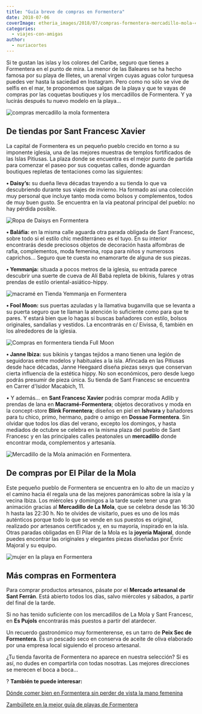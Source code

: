 ```yaml
---
title: "Guía breve de compras en Formentera"
date: 2018-07-06
coverImage: etheria_images/2018/07/compras-formentera-mercadillo-mola-4-e1669654042454.jpeg
categories: 
  - viajes-con-amigas
author: 
  - nuriacortes
---
```


Si te gustan las islas y los colores del Caribe, seguro que tienes a Formentera en el 
punto de mira. La menor de las Baleares se ha hecho famosa por su playa de Illetes, un 
arenal virgen cuyas aguas color turquesa puedes ver hasta la saciedad en Instagram. Pero 
como no sólo se vive de selfis en el mar, te proponemos que salgas de la playa y que te 
vayas de compras por las coquetas boutiques y los mercadillos de Formentera. Y ya 
lucirás después tu nuevo modelo en la playa… 

![compras mercadillo la mola formentera](etheria_images/2018/07/compras-formentera-mercadillo-mola-4.jpeg "Mercadillo de La Mola © Alfredo Montero/ Illesbalears.travel")

## De tiendas por Sant Francesc Xavier

La capital de Formentera es un pequeño pueblo crecido en torno a su imponente iglesia, 
una de las mejores muestras de templos fortificados de las Islas Pitiusas. La plaza 
donde se encuentra es el mejor punto de partida para comenzar el paseo por sus coquetas 
calles, donde aguardan boutiques repletas de tentaciones como las siguientes: 

**• Daisy’s:** su dueña lleva décadas trayendo a su tienda lo que va descubriendo 
durante sus viajes de invierno. Ha formado así una colección muy personal que incluye 
tanto moda como bolsos y complementos, todos de muy buen gusto. Se encuentra en la vía 
peatonal principal del pueblo: no hay pérdida posible. 

![Ropa de Daisys en Formentera](etheria_images/2018/07/compras-formentera-daisys.jpeg "Daisys's, prendas muy seleccionadas en Formentera. © Nuria Cortés")

**• Baláfia:** en la misma calle aguarda otra parada obligada de Sant Francesc, sobre 
todo si el estilo chic mediterráneo es el tuyo. En su interior encontrarás desde 
preciosos objetos de decoración hasta alfombras de rafia, complementos, moda femenina, 
ropa para niños y numerosos caprichos… Seguro que te cuesta no enamorarte de alguna de 
sus piezas. 

**• Yemmanja:** situada a pocos metros de la iglesia, su entrada parece descubrir una 
suerte de cueva de Alí Babá repleta de bikinis, fulares y otras prendas de estilo 
oriental-asiático-hippy. 

![macramé en Tienda Yemmanja en Formentera](etheria_images/2018/07/compras-formentera-Iemanja.jpeg "Yemmanja, una tienda repleta de tesoros. © Nuria Cortés")

**• Fool Moon:** sus puertas azuladas y la llamativa buganvilla que se levanta a su 
puerta seguro que te llaman la atención lo suficiente como para que te pares. Y estará 
bien que lo hagas si buscas bañadores con estilo, bolsos originales, sandalias y 
vestidos. La encontrarás en c/ Eivissa, 6, también en los alrededores de la iglesia. 

![Compras en formentera tienda Full Moon](etheria_images/2018/07/compras-Formentera-Ful-Moon.jpeg "© Full Moon, perfecta para comprar bañadores, bolsos, sandalias y vestidos.")

**• Janne Ibiza:** sus bikinis y tangas tejidos a mano tienen una legión de seguidoras 
entre modelos y habituales a la isla. Afincada en las Pitiusas desde hace décadas, Janne 
Heegaard diseña piezas sexys que conservan cierta influencia de la estética hippy. No 
son económicos, pero desde luego podrás presumir de pieza única. Su tienda de Sant 
Francesc se encuentra en Carrer d'Isidor Macabich, 11. 

• Y además… en **Sant Francesc Xavier** podrás comprar moda Adlib y prendas de lana en 
**Macramé-Formentera**; objetos decorativos y moda en la concept-store **Blink 
Formentera**; diseños en piel en **Ishvara** y bañadores para tu chico, primo, hermano, 
padre o amigo en **Dossae Formentera**. Sin olvidar que todos los días del verano, 
excepto los domingos, y hasta mediados de octubre se celebra en la misma plaza del 
pueblo de Sant Francesc y en las principales calles peatonales un **mercadillo** donde 
encontrar moda, complementos y artesanía. 

![Mercadillo de la Mola animación en Formentera.](etheria_images/2018/07/compras-formentera-mercadillo-la-mola-3.jpeg "Mercadillo de La Mola: miércoles y domingos. © Mateu Mennassar/ Illesbalears.travel")

## De compras por El Pilar de la Mola

Este pequeño pueblo de Formentera se encuentra en lo alto de un macizo y el camino hacia 
él regala una de las mejores panorámicas sobre la isla y la vecina Ibiza. Los miércoles 
y domingos a la tarde suele tener una gran animación gracias al **Mercadillo de La 
Mola**, que se celebra desde las 16:30 h hasta las 22:30 h. No te olvides de visitarlo, 
pues es uno de los más auténticos porque todo lo que se vende en sus puestos es 
original, realizado por artesanos certificados y, en su mayoría, inspirado en la isla. 
Otras paradas obligadas en El Pilar de la Mola es la **joyería Majoral**, donde puedes 
encontrar las originales y elegantes piezas diseñadas por Enric Majoral y su equipo. 

![mujer en la playa en Formentera](etheria_images/2018/07/formentera-pixabay-1024x683.jpg "Playa y compras, una buena combinación en Formentera. ©Pixabay")

## Más compras en Formentera

Para comprar productos artesanos, pásate por el **Mercado artesanal de Sant Ferrán**. 
Está abierto todos los días, salvo miércoles y sábados, a partir del final de la tarde. 

Si no has tenido suficiente con los mercadillos de La Mola y Sant Francesc, en **Es 
Pujols** encontrarás más puestos a partir del atardecer. 

Un recuerdo gastronómico muy formenterense, es un tarro de **Peix Sec de Formentera**. 
Es un pescado seco en conserva de aceite de oliva elaborado por una empresa local 
siguiendo el proceso artesanal. 

¿Tu tienda favorita de Formentera no aparece en nuestra selección? Si es así, no dudes 
en compartirla con todas nosotras. Las mejores direcciones se merecen el boca a boca… 

? **También te puede interesar:** 

[Dónde comer bien en Formentera sin perder de vista la mano 
femenina](https://etheriamagazine.com/2022/07/27/mejores-restaurantes-formentera/) 

[Zambúllete en la mejor guía de playas de 
Formentera](https://etheriamagazine.com/2020/04/15/viajar-con-amigas-mejores-playas-formentera/)
